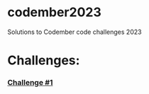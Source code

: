 # codember2023
Solutions to Codember code challenges 2023

# Challenges:

### [Challenge #1](./challenge1/challenge.md)